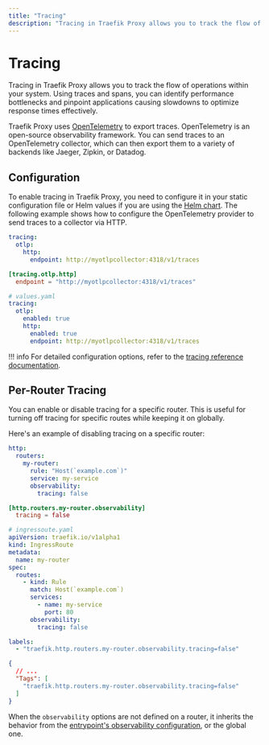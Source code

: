 ```yaml
---
title: "Tracing"
description: "Tracing in Traefik Proxy allows you to track the flow of operations within your system. Using traces and spans, you can identify performance bottlenecks and pinpoint applications causing slowdowns to optimize response times effectively."
---
```


# Tracing

Tracing in Traefik Proxy allows you to track the flow of operations within your system. Using traces and spans, you can identify performance bottlenecks and pinpoint applications causing slowdowns to optimize response times effectively.

Traefik Proxy uses [OpenTelemetry](https://opentelemetry.io/) to export traces. OpenTelemetry is an open-source observability framework. You can send traces to an OpenTelemetry collector, which can then export them to a variety of backends like Jaeger, Zipkin, or Datadog.

## Configuration

To enable tracing in Traefik Proxy, you need to configure it in your static configuration file or Helm values if you are using the [Helm chart](https://github.com/traefik/traefik-helm-chart). The following example shows how to configure the OpenTelemetry provider to send traces to a collector via HTTP.

```yaml tab="Structured (YAML)"
tracing:
  otlp:
    http:
      endpoint: http://myotlpcollector:4318/v1/traces
```

```toml tab="Structured (TOML)"
[tracing.otlp.http]
  endpoint = "http://myotlpcollector:4318/v1/traces"
```

```yaml tab="Helm Chart Values"
# values.yaml
tracing:
  otlp:
    enabled: true
    http:
      enabled: true
      endpoint: http://myotlpcollector:4318/v1/traces
```

!!! info
    For detailed configuration options, refer to the [tracing reference documentation](../reference/install-configuration/observability/tracing.md).

## Per-Router Tracing

You can enable or disable tracing for a specific router. This is useful for turning off tracing for specific routes while keeping it on globally.

Here's an example of disabling tracing on a specific router:

```yaml tab="Structured (YAML)"
http:
  routers:
    my-router:
      rule: "Host(`example.com`)"
      service: my-service
      observability:
        tracing: false
```

```toml tab="Structured (TOML)"
[http.routers.my-router.observability]
  tracing = false
```

```yaml tab="Kubernetes"
# ingressoute.yaml
apiVersion: traefik.io/v1alpha1
kind: IngressRoute
metadata:
  name: my-router
spec:
  routes:
    - kind: Rule
      match: Host(`example.com`)
      services:
        - name: my-service
          port: 80
      observability:
        tracing: false
```

```yaml tab="Labels"
labels:
  - "traefik.http.routers.my-router.observability.tracing=false"
```

```json tab="Tags"
{
  // ...
  "Tags": [
    "traefik.http.routers.my-router.observability.tracing=false"
  ]
}
```

When the `observability` options are not defined on a router, it inherits the behavior from the [entrypoint's observability configuration](./overview.md), or the global one.
